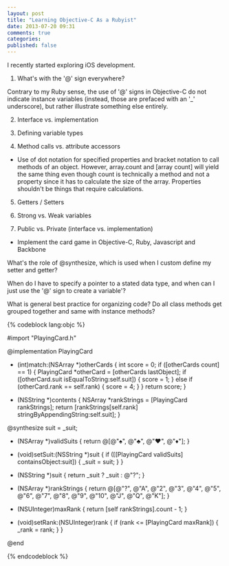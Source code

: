 ```yaml
---
layout: post
title: "Learning Objective-C As a Rubyist"
date: 2013-07-20 09:31
comments: true
categories: 
published: false
---
```

I recently started exploring iOS development.

1) What's with the '@' sign everywhere?

Contrary to my Ruby sense, the use of '@' signs in Objective-C do not indicate instance variables (instead, those are prefaced with an '_' underscore), but rather illustrate something else entirely.

2) Interface vs. implementation

3) Defining variable types

4) Method calls vs. attribute accessors
- Use of dot notation for specified properties and bracket notation to call methods of an object. However, array.count and [array count] will yield the same thing even though count is technically a method and not a property since it has to calculate the size of the array. Properties shouldn't be things that require calculations.

5) Getters / Setters

6) Strong vs. Weak variables

7) Public vs. Private (interface vs. implementation)

* Implement the card game in Objective-C, Ruby, Javascript and Backbone

What's the role of @synthesize, which is used when I custom define my setter and getter?

When do I have to specify a pointer to a stated data type, and when can I just use the '@' sign to create a variable'?

What is general best practice for organizing code? Do all class methods get grouped together and same with instance methods?

{% codeblock lang:objc %}

#import "PlayingCard.h"

@implementation PlayingCard

- (int)match:(NSArray *)otherCards
{
    int score = 0;
    if ([otherCards count] == 1) {
        PlayingCard *otherCard = [otherCards lastObject];
        if ([otherCard.suit isEqualToString:self.suit]) {
            score = 1;
        }   else if (otherCard.rank == self.rank) {
            score = 4;
        }
    }
    return score;
}

- (NSString *)contents
{
    NSArray *rankStrings = [PlayingCard rankStrings];
    return [rankStrings[self.rank] stringByAppendingString:self.suit];
}

@synthesize suit = _suit;

+ (NSArray *)validSuits
{
    return @[@"♠", @"♣", @"♥", @"♦"];
}

- (void)setSuit:(NSString *)suit
{
    if ([[PlayingCard validSuits] containsObject:suit]) {
        _suit = suit;
    }
}

- (NSString *)suit
{
    return _suit ? _suit : @"?";
}

+ (NSArray *)rankStrings
{
    return @[@"?", @"A", @"2", @"3", @"4", @"5", @"6", @"7", @"8", @"9", @"10", @"J", @"Q", @"K"];
}

+ (NSUInteger)maxRank
{
    return [self rankStrings].count - 1;
}

- (void)setRank:(NSUInteger)rank
{
    if (rank <= [PlayingCard maxRank]) {
        _rank = rank;
    }
}

@end

{% endcodeblock %}